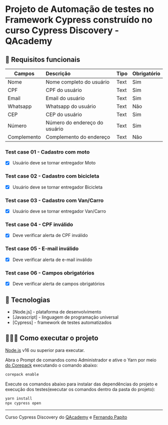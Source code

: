# Projeto de Automação de testes no Framework Cypress construído no curso Cypress Discovery - QAcademy

## 🔖 Requisitos funcionais


| Campos      | Descrição                             | Tipo     | Obrigatório |
| ------      | :------------------------------------ | -------- | ----------- |
| Nome        | Nome completo do usuário              | Text     | Sim         |
| CPF         | CPF do usuário                        | Text     | Sim         |
| Email       | Email do usuário                      | Text     | Sim         |
| Whatsapp    | Whatsapp do usuário                   | Text     | Não         |
| CEP         | CEP do usuário                        | Text     | Sim         |
| Número      | Número do endereço do usuário         | Text     | Sim         |
| Complemento | Complemento do endereço               | Text     | Não         |



### Test case 01 - Cadastro com moto

- [X] Usuário deve se tornar entregador Moto

### Test case 02 - Cadastro com bicicleta

- [X] Usuário deve se tornar entregador Bicicleta

### Test case 03 - Cadastro com Van/Carro

- [X] Usuário deve se tornar entregador Van/Carro

### Test case 04 - CPF inválido

- [X] Deve verificar alerta de CPF inválido

### Test case 05 - E-mail inválido

- [X] Deve verificar alerta de e-mail inválido

### Test case 06 - Campos obrigatórios

- [X] Deve verificar alerta de campos obrigatórios

## 🚀 Tecnologias

- [Node.js] - plataforma de desenvolvimento
- [Javascript] - linguagem de programação universal
- [Cypress] - framework de testes automatizados

## 👨🏻‍💻 Como executar o projeto

[Node.js](https://nodejs.org/) v16 ou superior para executar.

Abra o Prompt de comandos como Administrador e ative o Yarn por meio [do Corepack](https://nodejs.org/dist/latest/docs/api/corepack.html) executando o comando abaixo:

```sh
corepack enable
```

Execute os comandos abaixo para instalar das dependências do projeto e execução dos testes(executar os comandos dentro da pasta do projeto):

```sh
yarn install
npx cypress open
```

---

Curso Cypress Discovery do [QAcademy](https://www.linkedin.com/company/qacademybr/) e [Fernando Papito](https://www.linkedin.com/in/papitoio/)